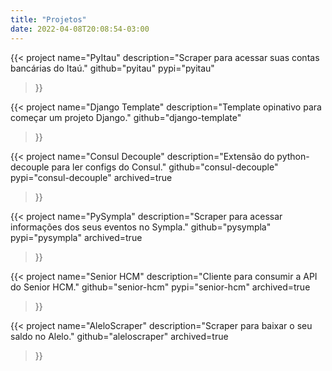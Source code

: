 ```yaml
---
title: "Projetos"
date: 2022-04-08T20:08:54-03:00
---
```



{{< project 
    name="PyItau"
    description="Scraper para acessar suas contas bancárias do Itaú."
    github="pyitau"
    pypi="pyitau"
>}}

{{< project
    name="Django Template"
    description="Template opinativo para começar um projeto Django."
    github="django-template"
>}}

{{< project
    name="Consul Decouple"
    description="Extensão do python-decouple para ler configs do Consul."
    github="consul-decouple"
    pypi="consul-decouple"
    archived=true
>}}

{{< project
    name="PySympla"
    description="Scraper para acessar informações dos seus eventos no Sympla."
    github="pysympla"
    pypi="pysympla"
    archived=true
>}}

{{< project
    name="Senior HCM"
    description="Cliente para consumir a API do Senior HCM."
    github="senior-hcm"
    pypi="senior-hcm"
    archived=true
>}}

{{< project
    name="AleloScraper"
    description="Scraper para baixar o seu saldo no Alelo."
    github="aleloscraper"
    archived=true
>}}
